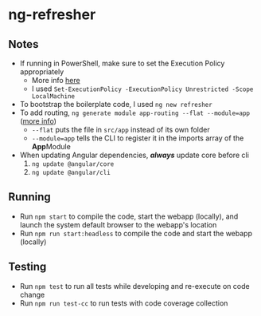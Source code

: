 # ng-refresher

## Notes

* If running in PowerShell, make sure to set the Execution Policy appropriately
	* More info [here](https://docs.microsoft.com/en-us/powershell/module/microsoft.powershell.core/about/about_execution_policies?view=powershell-7#powershell-execution-policies)
	* I used `Set-ExecutionPolicy -ExecutionPolicy Unrestricted -Scope LocalMachine`
* To bootstrap the boilerplate code, I used `ng new refresher`
* To add routing, `ng generate module app-routing --flat --module=app` ([more info](https://angular.io/tutorial/toh-pt5#add-the-approutingmodule))
	* `--flat` puts the file in `src/app` instead of its own folder
	* `--module=app` tells the CLI to register it in the imports array of the **App**Module
* When updating Angular dependencies, **_always_** update core before cli
	1. `ng update @angular/core`
	1. `ng update @angular/cli`

## Running

* Run `npm start` to compile the code, start the webapp (locally), and launch the system default browser to the webapp's location
* Run `npm run start:headless` to compile the code and start the webapp (locally)

## Testing

* Run `npm test` to run all tests while developing and re-execute on code change
* Run `npm run test-cc` to run tests with code coverage collection
